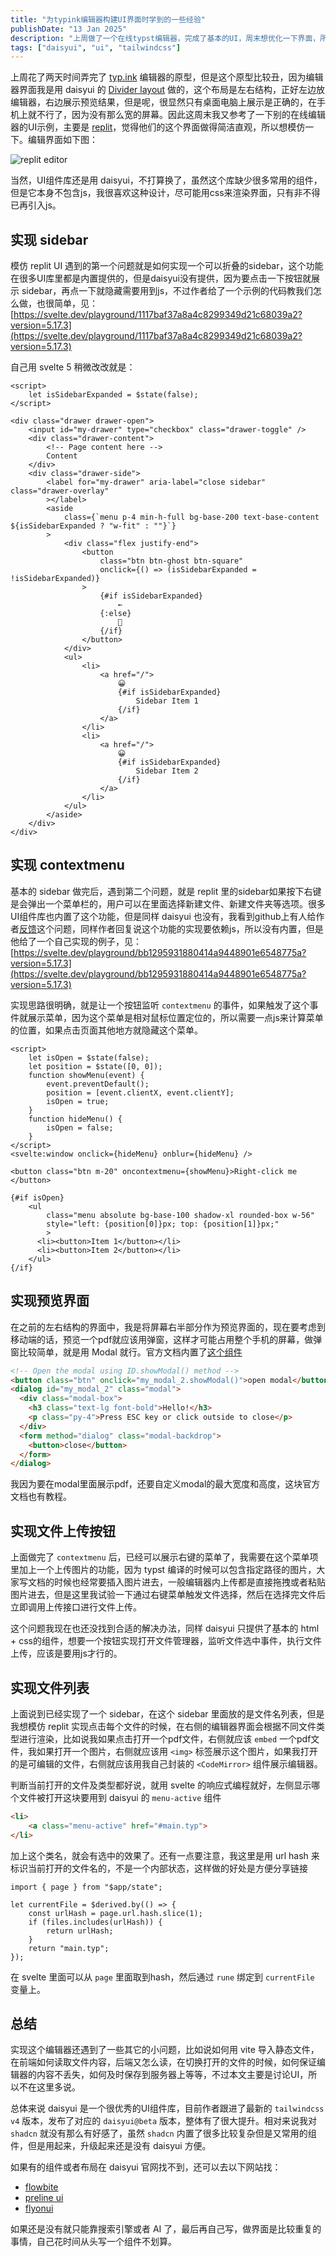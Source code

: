 ```yaml
---
title: "为typink编辑器构建UI界面时学到的一些经验"
publishDate: "13 Jan 2025"
description: "上周做了一个在线typst编辑器，完成了基本的UI，周末想优化一下界面，所以进行了一些改版，但是在这个过程中，遇到了一些UI的问题，在这里记录一下我是怎么解决这些问题的"
tags: ["daisyui", "ui", "tailwindcss"]
---
```


上周花了两天时间弄完了 [typ.ink](https://typ.ink) 编辑器的原型，但是这个原型比较丑，因为编辑器界面我是用 daisyui 的 [Divider layout](daisyui.com/components/divider/) 做的，这个布局是左右结构，正好左边放编辑器，右边展示预览结果，但是呢，很显然只有桌面电脑上展示是正确的，在手机上就不行了，因为没有那么宽的屏幕。因此这周末我又参考了一下别的在线编辑器的UI示例，主要是 [replit](https://replit.com)，觉得他们的这个界面做得简洁直观，所以想模仿一下。编辑界面如下图：

![replit editor](replit-editor.png)

当然，UI组件库还是用 daisyui，不打算换了，虽然这个库缺少很多常用的组件，但是它本身不包含js，我很喜欢这种设计，尽可能用css来渲染界面，只有非不得已再引入js。

## 实现 sidebar

模仿 replit UI 遇到的第一个问题就是如何实现一个可以折叠的sidebar，这个功能在很多UI库里都是内置提供的，但是daisyui没有提供，因为要点击一下按钮就展示 sidebar，再点一下就隐藏需要用到js，不过作者给了一个示例的代码教我们怎么做，也很简单，见：[https://svelte.dev/playground/1117baf37a8a4c8299349d21c68039a2?version=5.17.3](https://svelte.dev/playground/1117baf37a8a4c8299349d21c68039a2?version=5.17.3)

自己用 svelte 5 稍微改改就是：

```svelte
<script>
	let isSidebarExpanded = $state(false);
</script>

<div class="drawer drawer-open">
    <input id="my-drawer" type="checkbox" class="drawer-toggle" />
    <div class="drawer-content">
        <!-- Page content here -->
        Content
    </div>
    <div class="drawer-side">
        <label for="my-drawer" aria-label="close sidebar" class="drawer-overlay"
        ></label>
        <aside
            class={`menu p-4 min-h-full bg-base-200 text-base-content ${isSidebarExpanded ? "w-fit" : ""}`}
        >
            <div class="flex justify-end">
                <button
                    class="btn btn-ghost btn-square"
                    onclick={() => (isSidebarExpanded = !isSidebarExpanded)}
                >
                    {#if isSidebarExpanded}
                        ←
                    {:else}
                        🟰
                    {/if}
                </button>
            </div>
            <ul>
                <li>
                    <a href="/">
                        😀
                        {#if isSidebarExpanded}
                            Sidebar Item 1
                        {/if}
                    </a>
                </li>
                <li>
                    <a href="/">
                        😀
                        {#if isSidebarExpanded}
                            Sidebar Item 2
                        {/if}
                    </a>
                </li>
            </ul>
        </aside>
    </div>
</div>
```


## 实现 contextmenu

基本的 sidebar 做完后，遇到第二个问题，就是 replit 里的sidebar如果按下右键是会弹出一个菜单栏的，用户可以在里面选择新建文件、新建文件夹等选项。很多UI组件库也内置了这个功能，但是同样 daisyui 也没有，我看到github上有人给作者[反馈](https://github.com/saadeghi/daisyui/discussions/3246#discussioncomment-11079389)这个问题，同样作者回复说这个功能的实现要依赖js，所以没有内置，但是他给了一个自己实现的例子，见：[https://svelte.dev/playground/bb1295931880414a9448901e6548775a?version=5.17.3](https://svelte.dev/playground/bb1295931880414a9448901e6548775a?version=5.17.3)

实现思路很明确，就是让一个按钮监听 `contextmenu` 的事件，如果触发了这个事件就展示菜单，因为这个菜单是相对鼠标位置定位的，所以需要一点js来计算菜单的位置，如果点击页面其他地方就隐藏这个菜单。

```svelte
<script>
	let isOpen = $state(false);
	let position = $state([0, 0]);
	function showMenu(event) {
		event.preventDefault();
		position = [event.clientX, event.clientY];
		isOpen = true;
	}
	function hideMenu() {
		isOpen = false;
	}
</script>
<svelte:window onclick={hideMenu} onblur={hideMenu} />

<button class="btn m-20" oncontextmenu={showMenu}>Right-click me </button>

{#if isOpen}
	<ul
		class="menu absolute bg-base-100 shadow-xl rounded-box w-56"
		style="left: {position[0]}px; top: {position[1]}px;"
		>
	  <li><button>Item 1</button></li>
	  <li><button>Item 2</button></li>
	</ul>
{/if}
```

## 实现预览界面

在之前的左右结构的界面中，我是将屏幕右半部分作为预览界面的，现在要考虑到移动端的话，预览一个pdf就应该用弹窗，这样才可能占用整个手机的屏幕，做弹窗比较简单，就是用 Modal 就行。官方文档内置了[这个组件](https://v5.daisyui.com/components/modal/#dialog-modal-closes-when-clicked-outside)

```html
<!-- Open the modal using ID.showModal() method -->
<button class="btn" onclick="my_modal_2.showModal()">open modal</button>
<dialog id="my_modal_2" class="modal">
  <div class="modal-box">
    <h3 class="text-lg font-bold">Hello!</h3>
    <p class="py-4">Press ESC key or click outside to close</p>
  </div>
  <form method="dialog" class="modal-backdrop">
    <button>close</button>
  </form>
</dialog>
```

我因为要在modal里面展示pdf，还要自定义modal的最大宽度和高度，这块官方文档也有教程。

## 实现文件上传按钮

上面做完了 `contextmenu` 后，已经可以展示右键的菜单了，我需要在这个菜单项里加上一个上传图片的功能，因为 typst 编译的时候可以包含指定路径的图片，大家写文档的时候也经常要插入图片进去，一般编辑器内上传都是直接拖拽或者粘贴图片进去，但是这里我试验一下通过右键菜单触发文件选择，然后在选择完文件后立即调用上传接口进行文件上传。

这个问题我现在也还没找到合适的解决办法，同样 daisyui 只提供了基本的 html + css的组件，想要一个按钮实现打开文件管理器，监听文件选中事件，执行文件上传，应该是要用js才行的。

## 实现文件列表

上面说到已经实现了一个 sidebar，在这个 sidebar 里面放的是文件名列表，但是我想模仿 replit 实现点击每个文件的时候，在右侧的编辑器界面会根据不同文件类型进行渲染，比如说我如果点击打开一个pdf文件，右侧就应该 `embed` 一个pdf文件，我如果打开一个图片，右侧就应该用 `<img>` 标签展示这个图片，如果我打开的是可编辑的文件，右侧就应该用我自己封装的 `<CodeMirror>` 组件展示编辑器。

判断当前打开的文件及类型都好说，就用 svelte 的响应式编程就好，左侧显示哪个文件被打开这块要用到 daisyui 的 `menu-active` 组件

```html
<li>
    <a class="menu-active" href="#main.typ">
</li>
```

加上这个类名，就会有选中的效果了。还有一点要注意，我这里是用 url hash 来标识当前打开的文件名的，不是一个内部状态，这样做的好处是方便分享链接

```svelte
import { page } from "$app/state";

let currentFile = $derived.by(() => {
    const urlHash = page.url.hash.slice(1);
    if (files.includes(urlHash)) {
        return urlHash;
    }
    return "main.typ";
});
```

在 svelte 里面可以从 `page` 里面取到hash，然后通过 `rune` 绑定到 `currentFile` 变量上。

## 总结

实现这个编辑器还遇到了一些其它的小问题，比如说如何用 vite 导入静态文件，在前端如何读取文件内容，后端又怎么读，在切换打开的文件的时候，如何保证编辑器的内容不丢失，如何及时保存到服务器上等等，不过本文主要是讨论UI，所以不在这里多说。

总体来说 daisyui 是一个很优秀的UI组件库，目前作者跟进了最新的 `tailwindcss v4` 版本，发布了对应的 `daisyui@beta` 版本，整体有了很大提升。相对来说我对 `shadcn` 就没有那么有好感了，虽然 `shadcn` 内置了很多比较复杂但是又常用的组件，但是用起来，升级起来还是没有 daisyui 方便。

如果有的组件或者布局在 daisyui 官网找不到，还可以去以下网站找：

- [flowbite](https://flowbite.com)
- [preline ui](https://preline.co)
- [flyonui](https://flyonui.com)

如果还是没有就只能靠搜索引擎或者 AI 了，最后再自己写，做界面是比较重复的事情，自己花时间从头写一个组件不划算。
